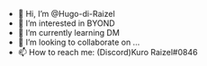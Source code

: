 - 👋 Hi, I’m @Hugo-di-Raizel
- 👀 I’m interested in BYOND
- 🌱 I’m currently learning DM
- 💞️ I’m looking to collaborate on ...
- 📫 How to reach me: (Discord)Kuro Raizel#0846

<!---
Hugo-di-Raizel/Hugo-di-Raizel is a ✨ special ✨ repository because its `README.md` (this file) appears on your GitHub profile.
You can click the Preview link to take a look at your changes.
--->
